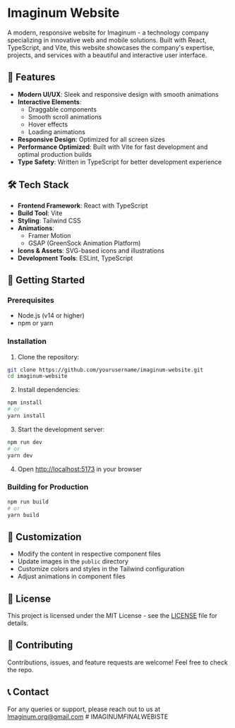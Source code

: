 # Imaginum Website

A modern, responsive website for Imaginum - a technology company specializing in innovative web and mobile solutions. Built with React, TypeScript, and Vite, this website showcases the company's expertise, projects, and services with a beautiful and interactive user interface.

## 🚀 Features

- **Modern UI/UX**: Sleek and responsive design with smooth animations
- **Interactive Elements**:
  - Draggable components
  - Smooth scroll animations
  - Hover effects
  - Loading animations
- **Responsive Design**: Optimized for all screen sizes
- **Performance Optimized**: Built with Vite for fast development and optimal production builds
- **Type Safety**: Written in TypeScript for better development experience

## 🛠️ Tech Stack

- **Frontend Framework**: React with TypeScript
- **Build Tool**: Vite
- **Styling**: Tailwind CSS
- **Animations**:
  - Framer Motion
  - GSAP (GreenSock Animation Platform)
- **Icons & Assets**: SVG-based icons and illustrations
- **Development Tools**: ESLint, TypeScript


## 🚀 Getting Started

### Prerequisites

- Node.js (v14 or higher)
- npm or yarn

### Installation

1. Clone the repository:

```bash
git clone https://github.com/yourusername/imaginum-website.git
cd imaginum-website
```

2. Install dependencies:

```bash
npm install
# or
yarn install
```

3. Start the development server:

```bash
npm run dev
# or
yarn dev
```

4. Open [http://localhost:5173](http://localhost:5173) in your browser

### Building for Production

```bash
npm run build
# or
yarn build
```

## 🎨 Customization

- Modify the content in respective component files
- Update images in the `public` directory
- Customize colors and styles in the Tailwind configuration
- Adjust animations in component files

## 📝 License

This project is licensed under the MIT License - see the [LICENSE](LICENSE) file for details.

## 🤝 Contributing

Contributions, issues, and feature requests are welcome! Feel free to check the repo.

## 📞 Contact

For any queries or support, please reach out to us at [Imaginum.org@gmail.com](mailto:Imaginum.org@gmail.com)
#   I M A G I N U M _ F I N A L _ W E B I S T E  
 